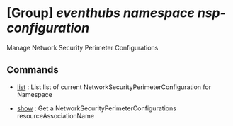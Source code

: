# [Group] _eventhubs namespace nsp-configuration_

Manage Network Security Perimeter Configurations

## Commands

- [list](/Commands/eventhubs/namespace/nsp-configuration/_list.md)
: List list of current NetworkSecurityPerimeterConfiguration for Namespace

- [show](/Commands/eventhubs/namespace/nsp-configuration/_show.md)
: Get a NetworkSecurityPerimeterConfigurations resourceAssociationName
